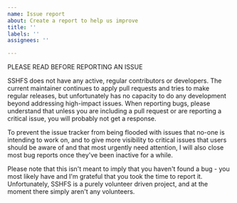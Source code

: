 ```yaml
---
name: Issue report
about: Create a report to help us improve
title: ''
labels: ''
assignees: ''

---
```


PLEASE READ BEFORE REPORTING AN ISSUE

SSHFS does not have any active, regular contributors or developers. The current maintainer continues to apply pull requests and tries to make regular releases, but unfortunately has no capacity to do any development beyond addressing high-impact issues. When reporting bugs, please understand that unless you are including a pull request or are reporting a critical issue, you will probably not get a response.

To prevent the issue tracker from being flooded with issues that no-one is intending to work on, and to give more visibility to critical issues that users should be aware of and that most urgently need attention, I will also close most bug reports once they've been inactive for a while.

Please note that this isn't meant to imply that you haven't found a bug - you most likely have and I'm grateful that you took the time to report it. Unfortunately, SSHFS is a purely volunteer driven project,
and at the moment there simply aren't any volunteers.
